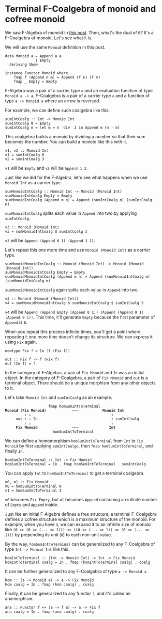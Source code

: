 # Terminal F-Coalgebra of monoid and cofree monoid

We saw F-Algebra of monoid in [this post](./monoid_f_algebra_free1.html). Then, what's the dual of it? It's a F-Coalgebra of monoid. Let's see what it is.

We will use the same `Monoid` definition in this post.

```
data Monoid a = Append a a
              | Empty
  deriving Show

instance Functor Monoid where
    fmap f (Append n m) = Append (f n) (f m)
    fmap _ Empty = Empty
```

F-Algebra was a pair of a carrier type `a` and an evaluation function of type `Monoid a -> a`. F-Coalgebra is a pair of a carrier type `a` and a function of type `a -> Monoid a` where an arrow is reversed.

For example, we can define such coalgebra like this.

```
sumIntCoalg :: Int -> Monoid Int
sumIntCoalg 0 = Empty
sumIntCoalg n = let m = n `div` 2 in Append m (n - m)
```

This coalgebra builds a monoid by dividing a number so that their sum becomes the number. You can build a monoid like this with it.

```
v1, v2 :: Monoid Int
v1 = sumIntCoalg 0
v2 = sumIntCoalg 3
```

`v1` will be `Empty` and `v2` will be `Append 1 2`.

Just like we did for the F-Algebra, let's see what happens when we use `Monoid Int` as a carrier type.

```
sumMonoidIntCoalg :: Monoid Int -> Monoid (Monoid Int)
sumMonoidIntCoalg Empty = Empty
sumMonoidIntCoalg (Append m n) = Append (sumIntCoalg m) (sumIntCoalg n)
```

`sumMonoidIntCoalg` splits each value in `Append` into two by applying `sumIntCoalg`.

```
v3 :: Monoid (Monoid Int)
v3 = sumMonoidIntCoalg $ sumIntCoalg 3
```

`v3` will be `Append (Append 0 1) (Append 1 1)`.

Let's repeat this one more time and use `Monoid (Monoid Int)` as a carrier type.

```
sumMonoidMonoidIntCoalg :: Monoid (Monoid Int) -> Monoid (Monoid (Monoid Int))
sumMonoidMonoidIntCoalg Empty = Empty
sumMonoidMonoidIntCoalg (Append m n) = Append (sumMonoidIntCoalg m) (sumMonoidIntCoalg n)
```

`sumMonoidMonoidIntCoalg` again splits each value in `Append` into two.

```
v4 :: Monoid (Monoid (Monoid Int))
v4 = sumMonoidMonoidIntCoalg $ sumMonoidIntCoalg $ sumIntCoalg 5
```

`v4` will be `Append (Append Empty (Append 0 1)) (Append (Append 0 1) (Append 0 1))`. This time, it'll generate `Empty` because the first parameter of `Append` is `0`.

When you repeat this process infinite times, you'll get a point where repeating it one more time doesn't change its structure. We can express it using `Fix` again.

```
newtype Fix f = In (f (Fix f))

out :: Fix f -> f (Fix f)
out (In f) = f
```

In the category of F-Algebra, a pair of `Fix Monoid` and `In` was an initial object. In the category of F-Coalgebra, a pair of `Fix Monoid` and `out` is a terminal object. There should be a unique morphism from any other objects to it.

Let's take `Monoid Int` and `sumIntCoalg` as an example.

<pre><code>                    fmap homSumIntToTerminal
<strong>Monoid (Fix Monoid)</strong>            ←←←           <strong>Monoid Int</strong>
         ↑ ↓                                     ↑
     out ↑ ↓ In                                  ↑ sumIntCoalg
         ↑ ↓                                     ↑
     <strong>Fix Monoid</strong>                ←←←              <strong>Int</strong>
                      homSumIntToTerminal
</code></pre>

We can define a homomorphism `homSumIntToTerminal` from `Int` to `Fix Monoid` by first applying `sumIntCoalgo`, then `fmap homSumIntToTerminal`, and finally `In`.

```
homSumIntToTerminal :: Int -> Fix Monoid
homSumIntToTerminal = In . fmap homSumIntToTerminal . sumIntCoalg
```

You can apply `Int` to `homSumIntToTerminal` to get a terminal coalgebra.

```
m0, m1 :: Fix Monoid
m0 = homSumIntToTerminal 0
m1 = homSumIntToTerminal 3
```

`m0` becomes `Fix Empty`, but `m1` becomes `Append` containing an infinite number of `Empty` and `Append` inside.

Just like an initial F-Algebra defines a free structure, a terminal F-Coalgebra defines a cofree structure which is a maximum structure of the monoid. For example, when you have `3`, we can expand it to an infinite size of monoid like `(0 <> (0 <> (... <> 1))) <> ((0 <> (... <> 1)) <> (0 <> (... <> 1)))` by prepending its unit (`0`) to each non-unit value.

By the way, `homSumIntToTerminal` can be generalized to any F-Coalgebra of type `Int -> Monoid Int` like this.

```
homIntToTerminal :: (Int -> Monoid Int) -> Int -> Fix Monoid
homIntToTerminal coalg = In . fmap (homIntToTerminal coalg) . coalg
```

It can be further generalized to any F-Coalgebra of type `a -> Monoid a`.

```
hom :: (a -> Monoid a) -> a -> Fix Monoid
hom coalg = In . fmap (hom coalg) . coalg
```

Finally, it can be generalized to any functor `f`, and it's called an anamorphism.

```
ana :: Functor f => (a -> f a) -> a -> Fix f
ana coalg = In . fmap (ana coalg) . coalg
```
